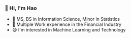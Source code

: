 ### 👋 Hi, I'm Hao

- 📖 MS, BS in Information Science, Minor in Statistics
- 💼 Multiple Work experience in the Financial Industry
- 😄 I'm interested in Machine Learning and Technology
